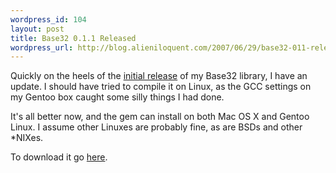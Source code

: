 ```yaml
--- 
wordpress_id: 104
layout: post
title: Base32 0.1.1 Released
wordpress_url: http://blog.alieniloquent.com/2007/06/29/base32-011-released/
---
```

Quickly on the heels of the <a href="http://blog.alieniloquent.com/2007/06/28/base32-010-released/">initial release</a> of my Base32 library, I have an update.  I should have tried to compile it on Linux, as the GCC settings on my Gentoo box caught some silly things I had done.

It's all better now, and the gem can install on both Mac OS X and Gentoo Linux.  I assume other Linuxes are probably fine, as are BSDs and other *NIXes.

To download it go <a href="http://rubyforge.org/frs/?group_id=3938&release_id=12678">here</a>.
